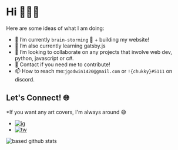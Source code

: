 # Hi 👋👋👋

Here are some ideas of what I am doing:
- 🔭 I’m currently `brain-storming` 🧠 + building my website!
- 🌱 I’m also currently learning gatsby.js
- 👯 I’m looking to collaborate on any projects that involve web dev, python, javascript or c#. 
- 💬 Contact if you need me to contribute!
- 📫 How to reach me:`jgodwin1420@gmail.com` or  `!{chukky}#5111` on discord. 

## Let's Connect! 🌐
*If you want any art covers, I'm always around 😅
- [![ig](https://img.shields.io/badge/Instagram-black?style=social&logo=Instagram)](https://www.instagram.com/chukkyiii/)
- [![tw](https://img.shields.io/badge/Twitter-1DA1F2?style=social&logo=Twitter)](https://twitter.com/chukky_iii)


![based github stats](https://github-readme-stats.vercel.app/api?username=chukkyiii&show_icons=true&theme=dark)
<!-- Credits --> <!--
https://github.com/Clifton893/Clifton893
-->
